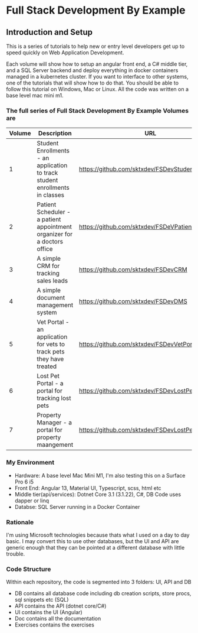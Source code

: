 # Full Stack Development By Example

## Introduction and Setup

This is a series of tutorials to help new or entry level developers get up to speed quickly on Web Application Development.

Each volume will show how to setup an angular front end, a C# middle tier, and a SQL Server backend and deploy everything in docker containers managed in a kubernetes cluster. If you want to interface to other systems, one of the tutorials that will show how to do that. You should be able to follow this tutorial on Windows, Mac or Linux. All the code was written on a base level mac mini m1.

### The full series of Full Stack Development By Example Volumes are

| Volume   | Description | URL |
| -------- | ----------- | --- |
| 1 | Student Enrollments - an application to track student enrollments in classes | <https://github.com/sktxdev/FSDevStudentPortal> |
| 2 | Patient Scheduler - a patient appointment organizer for a doctors office | <https://github.com/sktxdev/FSDeVPatientScheduler> |
| 3 | A simple CRM for tracking sales leads | <https://github.com/sktxdev/FSDevCRM> |
| 4 | A simple document management system | <https://github.com/sktxdev/FSDevDMS> |
| 5 | Vet Portal - an application for vets to track pets they have treated | <https://github.com/sktxdev/FSDevVetPortal> |
| 6 | Lost Pet Portal - a portal for tracking lost pets | <https://github.com/sktxdev/FSDevLostPets> |
| 7 | Property Manager - a portal for property maangement | <https://github.com/sktxdev/FSDevLostPets> |

### My Environment

- Hardware: A base level Mac Mini M1, I'm also testing this on a Surface Pro 6 i5
- Front End: Angular 13, Material UI, Typescript, scss, html etc
- Middle tier(api/services): Dotnet Core 3.1 (3.1.22), C#, DB Code uses dapper or linq
- Databse: SQL Server running in a Docker Container

### Rationale

I'm using Microsoft technologies because thats what I used on a day to day basic. I may convert this to use other databases, but the UI and API are generic enough that they can be pointed at a different database with little trouble.

### Code Structure

Within each repository, the code is segmented into 3 folders: UI, API and DB

- DB contains all database code including db creation scripts, store procs, sql snippets etc (SQL)
- API contains the API (dotnet core/C#)
- UI contains the UI (Angular)
- Doc contains all the documentation
- Exercises contains the exercises
